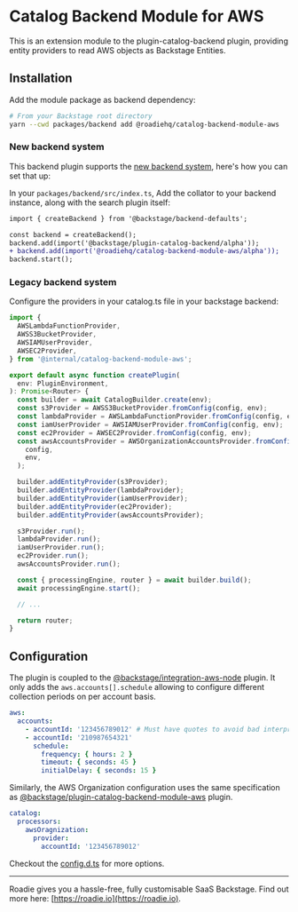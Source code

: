 # Catalog Backend Module for AWS

This is an extension module to the plugin-catalog-backend plugin, providing
entity providers to read AWS objects as Backstage Entities.

## Installation

Add the module package as backend dependency:

```bash
# From your Backstage root directory
yarn --cwd packages/backend add @roadiehq/catalog-backend-module-aws
```

### New backend system

This backend plugin supports the [new backend system](https://backstage.io/docs/backend-system/), here's how you can set that up:

In your `packages/backend/src/index.ts`, Add the collator to your backend instance, along with the search plugin itself:

```diff
import { createBackend } from '@backstage/backend-defaults';

const backend = createBackend();
backend.add(import('@backstage/plugin-catalog-backend/alpha'));
+ backend.add(import('@roadiehq/catalog-backend-module-aws/alpha'));
backend.start();
```

### Legacy backend system

Configure the providers in your catalog.ts file in your backstage backend:

```typescript
import {
  AWSLambdaFunctionProvider,
  AWSS3BucketProvider,
  AWSIAMUserProvider,
  AWSEC2Provider,
} from '@internal/catalog-backend-module-aws';

export default async function createPlugin(
  env: PluginEnvironment,
): Promise<Router> {
  const builder = await CatalogBuilder.create(env);
  const s3Provider = AWSS3BucketProvider.fromConfig(config, env);
  const lambdaProvider = AWSLambdaFunctionProvider.fromConfig(config, env);
  const iamUserProvider = AWSIAMUserProvider.fromConfig(config, env);
  const ec2Provider = AWSEC2Provider.fromConfig(config, env);
  const awsAccountsProvider = AWSOrganizationAccountsProvider.fromConfig(
    config,
    env,
  );

  builder.addEntityProvider(s3Provider);
  builder.addEntityProvider(lambdaProvider);
  builder.addEntityProvider(iamUserProvider);
  builder.addEntityProvider(ec2Provider);
  builder.addEntityProvider(awsAccountsProvider);

  s3Provider.run();
  lambdaProvider.run();
  iamUserProvider.run();
  ec2Provider.run();
  awsAccountsProvider.run();

  const { processingEngine, router } = await builder.build();
  await processingEngine.start();

  // ...

  return router;
}
```

## Configuration

The plugin is coupled to the [@backstage/integration-aws-node](https://github.com/backstage/backstage/tree/master/packages/integration-aws-node) plugin. It only adds the `aws.accounts[].schedule` allowing to configure different collection periods on per account basis.

```yaml
aws:
  accounts:
    - accountId: '123456789012' # Must have quotes to avoid bad interpretation as integer
    - accountId: '210987654321'
      schedule:
        frequency: { hours: 2 }
        timeout: { seconds: 45 }
        initialDelay: { seconds: 15 }
```

Similarly, the AWS Organization configuration uses the same specification as [@backstage/plugin-catalog-backend-module-aws](https://github.com/backstage/backstage/blob/master/plugins/catalog-backend-module-aws/README.md) plugin.

```yaml
catalog:
  processors:
    awsOragnization:
      provider:
        accountId: '123456789012'
```

Checkout the [config.d.ts](./config.d.ts) for more options.

---

Roadie gives you a hassle-free, fully customisable SaaS Backstage. Find out more here: [https://roadie.io](https://roadie.io).
